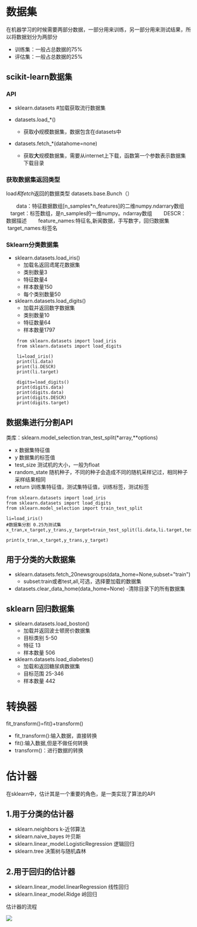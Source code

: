 # 数据集
在机器学习的时候需要两部分数据，一部分用来训练，另一部分用来测试结果，所以将数据划分为两部分

-  训练集：一般占总数据的75%
-  评估集：一般占总数据的25%

## scikit-learn数据集

### API

- sklearn.datasets #加载获取流行数据集

- datasets.load_*()
    - 获取**小**规模数据集，数据包含在datasets中

- datasets.fetch_*(datahome=none)
    - 获取**大**规模数据集，需要从internet上下载，函数第一个参数表示数据集下载目录

### 获取数据集返回类型
load*和fetch*返回的数据类型 datasets.base.Bunch（）

&nbsp; &nbsp; &nbsp; &nbsp;data：特征数据数组[n_samples*n_features]的二维numpy.ndarrary数组
&nbsp; &nbsp; &nbsp; &nbsp;target：标签数组，是n_samples的一维numpy。ndarray数组
&nbsp; &nbsp; &nbsp; &nbsp;DESCR：数据描述
&nbsp; &nbsp; &nbsp; &nbsp;feature_names:特征名,新闻数据，手写数字，回归数据集
&nbsp; &nbsp; &nbsp; &nbsp;target_names:标签名

### Sklearn分类数据集
- sklearn.datasets.load_iris()
    - 加载名返回鸢尾花数据集
    - 类别数量3
    - 特征数量4
    - 样本数量150
    - 每个类别数量50
- sklearn.datasets.load_digits()
    - 加载并返回数字数据集
    - 类别数量10
    - 特征数量64
    - 样本数量1797
```
    from sklearn.datasets import load_iris
    from sklearn.datasets import load_digits

    li=load_iris()
    print(li.data)
    print(li.DESCR)
    print(li.target)

    digits=load_digits()
    print(digits.data)
    print(digits.data)
    print(digits.DESCR)
    print(digits.target)
```


## 数据集进行分割API
类库：sklearn.model_selection.tran_test_split(*array,**options)

- x 数据集特征值
- y 数据集的标签值
- test_size 测试机的大小，一般为float
- random_state 随机种子，不同的种子会造成不同的随机采样记过，相同种子采样结果相同
- return 训练集特征值，测试集特征值，训练标签，测试标签

```
from sklearn.datasets import load_iris
from sklearn.datasets import load_digits
from sklearn.model_selection import train_test_split

li=load_iris()
#数据集分割 0.25为测试集
x_tran,x_target,y_trans,y_target=train_test_split(li.data,li.target,test_size=0.25)

print(x_tran,x_target,y_trans,y_target)
```

## 用于分类的大数据集
- sklearn.datasets.fetch_20newsgroups(data_home=None,subset="train")
    - subset:train或者test,all,可选，选择要加载的数据集
-  datasets.clear_data_home(data_home=None)
    -清除目录下的所有数据集

## sklearn 回归数据集
- sklearn.datasets.load_boston()
    - 加载并返回波士顿房价数据集
    - 目标类别 5-50
    - 特征 13
    - 样本数量 506
- sklearn.datasets.load_diabetes()
    - 加载和返回糖尿病数据集
    - 目标范围 25-346
    - 样本数量 442
    
# 转换器
fit_transform()=fit()+transform()

- fit_transform():输入数据，直接转换 
- fit():输入数据,但是不做任何转换
- transform()：进行数据的转换

# 估计器
在sklearn中，估计其是一个重要的角色，是一类实现了算法的API

## 1.用于分类的估计器
- sklearn.neighbors k-近邻算法
- sklearn.naive_bayes 叶贝斯
- sklearn.linear_model.LogisticRegression 逻辑回归
- sklearn.tree 决策树与随机森林
## 2.用于回归的估计器
- sklearn.linear_model.linearRegression 线性回归
- sklearn.linear_model.Ridge 岭回归

估计器的流程

![](https://raw.githubusercontent.com/anbylau2130/gitnoteImages/master/gitnoteImages/2019/04/02/5c4acf0b8a018a2525000000.png)  